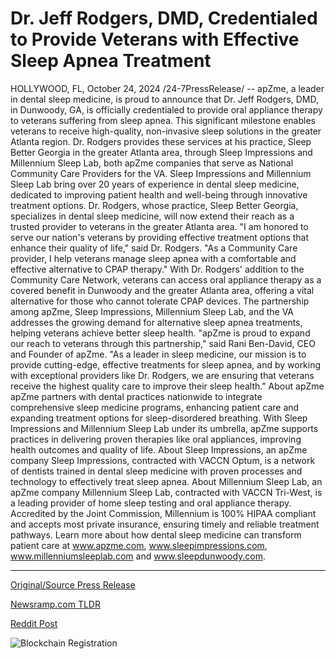 # Dr. Jeff Rodgers, DMD, Credentialed to Provide Veterans with Effective Sleep Apnea Treatment

HOLLYWOOD, FL, October 24, 2024 /24-7PressRelease/ -- apZme, a leader in dental sleep medicine, is proud to announce that Dr. Jeff Rodgers, DMD, in Dunwoody, GA, is officially credentialed to provide oral appliance therapy to veterans suffering from sleep apnea. This significant milestone enables veterans to receive high-quality, non-invasive sleep solutions in the greater Atlanta region.  Dr. Rodgers provides these services at his practice, Sleep Better Georgia in the greater Atlanta area, through Sleep Impressions and Millennium Sleep Lab, both apZme companies that serve as National Community Care Providers for the VA.  Sleep Impressions and Millennium Sleep Lab bring over 20 years of experience in dental sleep medicine, dedicated to improving patient health and well-being through innovative treatment options. Dr. Rodgers, whose practice, Sleep Better Georgia, specializes in dental sleep medicine, will now extend their reach as a trusted provider to veterans in the greater Atlanta area.  "I am honored to serve our nation's veterans by providing effective treatment options that enhance their quality of life," said Dr. Rodgers. "As a Community Care provider, I help veterans manage sleep apnea with a comfortable and effective alternative to CPAP therapy."  With Dr. Rodgers' addition to the Community Care Network, veterans can access oral appliance therapy as a covered benefit in Dunwoody and the greater Atlanta area, offering a vital alternative for those who cannot tolerate CPAP devices. The partnership among apZme, Sleep Impressions, Millennium Sleep Lab, and the VA addresses the growing demand for alternative sleep apnea treatments, helping veterans achieve better sleep health.  "apZme is proud to expand our reach to veterans through this partnership," said Rani Ben-David, CEO and Founder of apZme. "As a leader in sleep medicine, our mission is to provide cutting-edge, effective treatments for sleep apnea, and by working with exceptional providers like Dr. Rodgers, we are ensuring that veterans receive the highest quality care to improve their sleep health."  About apZme apZme partners with dental practices nationwide to integrate comprehensive sleep medicine programs, enhancing patient care and expanding treatment options for sleep-disordered breathing. With Sleep Impressions and Millennium Sleep Lab under its umbrella, apZme supports practices in delivering proven therapies like oral appliances, improving health outcomes and quality of life.  About Sleep Impressions, an apZme company Sleep Impressions, contracted with VACCN Optum, is a network of dentists trained in dental sleep medicine with proven processes and technology to effectively treat sleep apnea.   About Millennium Sleep Lab, an apZme company Millennium Sleep Lab, contracted with VACCN Tri-West, is a leading provider of home sleep testing and oral appliance therapy. Accredited by the Joint Commission, Millennium is 100% HIPAA compliant and accepts most private insurance, ensuring timely and reliable treatment pathways.  Learn more about how dental sleep medicine can transform patient care at www.apzme.com, www.sleepimpressions.com, www.millenniumsleeplab.com and www.sleepdunwoody.com. 

---

[Original/Source Press Release](https://www.24-7pressrelease.com/press-release/515546/dr-jeff-rodgers-dmd-credentialed-to-provide-veterans-with-effective-sleep-apnea-treatment)
                    

[Newsramp.com TLDR](https://newsramp.com/curated-news/apzme-announces-credentialing-of-dr-jeff-rodgers-to-provide-oral-appliance-therapy-for-veterans-in-atlanta/6b9a3ebde084bbd807817dfb6330de4b) 

 



[Reddit Post](https://www.reddit.com/r/HealthCareNewsInfo/comments/1gba6zb/apzme_announces_credentialing_of_dr_jeff_rodgers/) 



![Blockchain Registration](https://cdn.newsramp.app/24-7PressRelease/qrcode/2410/24/bendEyfa.webp)